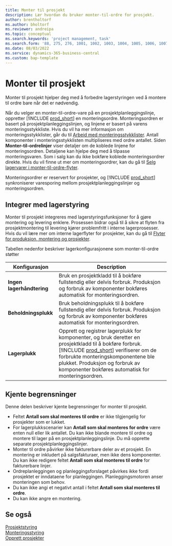 ```yaml
---
title: Monter til prosjekt
description: Lær hvordan du bruker monter-til-ordre for prosjekt.
author: brentholtorf
ms.author: bholtorf
ms.reviewer: andreipa
ms.topic: conceptual
ms.search.keywords: 'project management, task'
ms.search.form: '88, 275, 276, 1001, 1002, 1003, 1004, 1005, 1006, 1007, 1020'
ms.date: 08/03/2022
ms.service: dynamics-365-business-central
ms.custom: bap-template
---
```

# Monter til prosjekt

Monter til prosjekt hjelper deg med å forbedre lagerstyringen ved å montere til ordre bare når det er nødvendig.

Når du velger en monter-til-ordre-vare på en prosjektplanleggingslinje, oppretter [!INCLUDE [prod_short](includes/prod_short.md)] en monteringsordre. Monteringsordren er basert på prosjektplanleggingslinjen, og linjene er basert på varens monteringsstykkliste. Hvis du vil ha mer informasjon om monteringsstykklister, går du til [Arbeid med monteringsstykklister](assembly-how-work-assembly-boms.md). Antall komponenter i monteringsstykklisten multipliseres med ordre antallet. Siden **Monter-til-ordrelinjer** viser detaljer om de koblede linjene for monteringsordren. Detaljene kan hjelpe deg med å tilpasse monteringsvaren. Som i salg kan du ikke bokføre koblede monteringsordrer direkte. Hvis du vil finne ut mer om monteringsordrer, kan du gå til [Selg lagervarer i monter-til-ordre-flyter](assembly-how-to-sell-inventory-items-in-assemble-to-order-flows.md).

Monteringsordrer er reservert for prosjekter, og [!INCLUDE [prod_short](includes/prod_short.md)] synkroniserer varesporing mellom prosjektplanleggingslinjer og monteringsordren.

## Integrer med lagerstyring

Monter til prosjekt integreres med lagerstyringsfunksjoner for å gjøre montering og levering enklere. Prosessen bidrar også til å sikre at flyten fra prosjektmontering til levering kjører problemfritt i interne lagerprosesser. Hvis du vil lære mer om interne lagerflyter for prosjekter, kan du gå til [Flyter for produksjon, montering og prosjekter](design-details-internal-warehouse-flows.md#flows-to-and-from-assembly-in-a-basic-warehouse-configuration).

Tabellen nedenfor beskriver lagerkonfigurasjonene som monter-til-ordre støtter

|Konfigurasjon  |Description  |
|---------|---------|
|**Ingen lagerhåndtering**|Bruk en prosjektkladd til å bokføre fullstendig eller delvis forbruk. Produksjon og forbruk av komponenter bokføres automatisk for monteringsordren.         |
|**Beholdningsplukk**|Bruk beholdningsplukk til å bokføre fullstendig eller delvis forbruk. Produksjon og forbruk av komponenter bokføres automatisk for monteringsordren.          |
|**Lagerplukk**|Opprett og registrer lagerplukk for komponenter, og bruk deretter en prosjektkladd til å bokføre forbruk. [!INCLUDE [prod_short](includes/prod_short.md)] verifiserer om de forbrukte monteringskomponentene ble plukket. Produksjon og forbruk av komponenter bokføres automatisk for monteringsordren.         |

## Kjente begrensninger

Denne delen beskriver kjente begrensninger for monter til prosjekt.

* Feltet **Antall som skal monteres til ordre** er ikke tilgjengelig for prosjekter som er lukket.
* For lagerplukkscenarier kan **Antall som skal monteres for ordre** være enten null eller lik antallet. Du kan ikke blande montere til ordre og montere til lager på en prosjektplanleggingslinje. Du må opprette separate prosjektplanleggingslinjer.
* Monter til ordre påvirker ikke fakturerbare deler av et prosjekt. En montering er inkludert på salgsfakturaer, men ikke dens komponenter. Du kan ikke redigere feltet **Antall som skal monteres til ordre** for fakturerbare linjer.
* Ordreplanleggingen og planleggingsforslaget påvirkes ikke fordi prosjektet er inndataene for planleggingen. Planleggingsmotoren anser monteringen som behov.
* Du kan ikke angi et negativt antall i feltet **Antall som skal monteres til ordre**.
* Du kan ikke angre en montering.

## Se også

[Prosjektstyring](projects-manage-projects.md)  
[Monteringsstyring](assembly-assemble-items.md)  
[Opprett prosjekter](projects-how-create-jobs.md)
